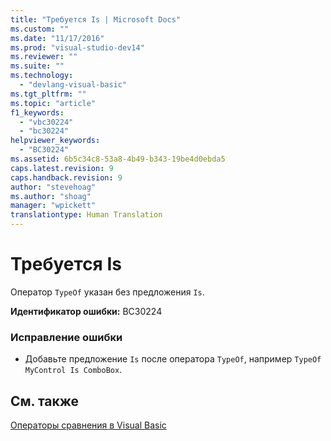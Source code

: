 ```yaml
---
title: "Требуется Is | Microsoft Docs"
ms.custom: ""
ms.date: "11/17/2016"
ms.prod: "visual-studio-dev14"
ms.reviewer: ""
ms.suite: ""
ms.technology: 
  - "devlang-visual-basic"
ms.tgt_pltfrm: ""
ms.topic: "article"
f1_keywords: 
  - "vbc30224"
  - "bc30224"
helpviewer_keywords: 
  - "BC30224"
ms.assetid: 6b5c34c8-53a8-4b49-b343-19be4d0ebda5
caps.latest.revision: 9
caps.handback.revision: 9
author: "stevehoag"
ms.author: "shoag"
manager: "wpickett"
translationtype: Human Translation
---
```

# Требуется Is
Оператор `TypeOf` указан без предложения `Is`.  
  
 **Идентификатор ошибки:** BC30224  
  
### Исправление ошибки  
  
-   Добавьте предложение `Is` после оператора `TypeOf`, например `TypeOf MyControl Is ComboBox`.  
  
## См. также  
 [Операторы сравнения в Visual Basic](../../visual-basic/programming-guide/language-features/operators-and-expressions/comparison-operators.md)